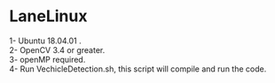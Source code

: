 # LaneLinux
1- Ubuntu 18.04.01 .  
2- OpenCV 3.4 or greater.  
3- openMP required.   
4- Run VechicleDetection.sh, this script will compile and run the code.   
